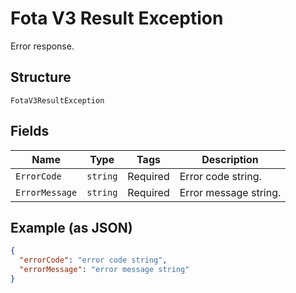 
# Fota V3 Result Exception

Error response.

## Structure

`FotaV3ResultException`

## Fields

| Name | Type | Tags | Description |
|  --- | --- | --- | --- |
| `ErrorCode` | `string` | Required | Error code string. |
| `ErrorMessage` | `string` | Required | Error message string. |

## Example (as JSON)

```json
{
  "errorCode": "error code string",
  "errorMessage": "error message string"
}
```

